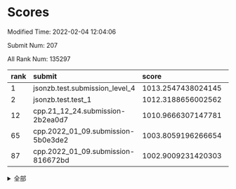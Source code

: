 # Scores

Modified Time: 2022-02-04 12:04:06

Submit Num: 207

All Rank Num: 135297

| rank |               submit               |       score        |       sigma        | pk_num |
| :--- | :--------------------------------- | :----------------- | :----------------- | :----- |
| 1    | jsonzb.test.submission_level_4     | 1013.2547438024145 | 0.7807717039661818 | 2612   |
| 2    | jsonzb.test.test_1                 | 1012.3188656002562 | 0.8016052621565005 | 2612   |
| 12   | cpp.21_12_24.submission-2b2ea0d7   | 1010.9666307147781 | 0.7970822643153749 | 2615   |
| 65   | cpp.2022_01_09.submission-5b0e3de2 | 1003.8059196266654 | 0.7137377233286415 | 2616   |
| 87   | cpp.2022_01_09.submission-816672bd | 1002.9009231420303 | 0.7049326837042241 | 2611   |


<details>
<summary>全部</summary>

| rank |                 submit                 |       score        |       sigma        | pk_num |
| :--- | :------------------------------------- | :----------------- | :----------------- | :----- |
| 1    | jsonzb.test.submission_level_4         | 1013.2547438024145 | 0.7807717039661818 | 2612   |
| 2    | jsonzb.test.test_1                     | 1012.3188656002562 | 0.8016052621565005 | 2612   |
| 3    | gobigger.level_3.submission_level_3_16 | 1011.9592445398556 | 0.8002673686741804 | 2619   |
| 4    | gobigger.level_3.submission_level_3_15 | 1011.7426110275959 | 0.7923329548299481 | 2614   |
| 5    | gobigger.level_3.submission_level_3_37 | 1011.6093253249023 | 0.7931295139476937 | 2614   |
| 6    | gobigger.level_3.submission_level_3_48 | 1011.4814469261172 | 0.7651641372523964 | 2609   |
| 7    | gobigger.level_3.submission_level_3_8  | 1011.2992460614521 | 0.7869710135257862 | 2613   |
| 8    | gobigger.level_3.submission_level_3_21 | 1011.2089489852607 | 0.7608328100128993 | 2615   |
| 9    | gobigger.level_3.submission_level_3_46 | 1011.180591346458  | 0.7706137784558884 | 2620   |
| 10   | gobigger.level_3.submission_level_3_19 | 1011.0356565722711 | 0.7784471821189118 | 2614   |
| 11   | gobigger.level_3.submission_level_3_23 | 1011.0222446981015 | 0.7714540651173245 | 2618   |
| 12   | cpp.21_12_24.submission-2b2ea0d7       | 1010.9666307147781 | 0.7970822643153749 | 2615   |
| 13   | gobigger.level_3.submission_level_3_14 | 1010.9642224824714 | 0.7891943440436825 | 2618   |
| 14   | gobigger.level_3.submission_level_3_3  | 1010.9498228361049 | 0.7695289585815056 | 2613   |
| 15   | gobigger.level_3.submission_level_3_9  | 1010.8881621520325 | 0.7453592603219937 | 2617   |
| 16   | gobigger.level_3.submission_level_3_1  | 1010.842588137319  | 0.7763983523239515 | 2612   |
| 17   | gobigger.level_3.submission_level_3_42 | 1010.7763518285446 | 0.7426531775241217 | 2612   |
| 18   | gobigger.level_3.submission_level_3_26 | 1010.7688320219148 | 0.7652679607607666 | 2611   |
| 19   | gobigger.level_3.submission_level_3_0  | 1010.689289085605  | 0.7706065348063476 | 2614   |
| 20   | gobigger.level_3.submission_level_3_32 | 1010.6095476217317 | 0.7757498108380712 | 2615   |
| 21   | gobigger.level_3.submission_level_3_41 | 1010.5930877004898 | 0.7528093739718031 | 2620   |
| 22   | gobigger.level_3.submission_level_3_38 | 1010.5422091872425 | 0.7899186540864577 | 2615   |
| 23   | gobigger.level_3.submission_level_3_49 | 1010.1626127075282 | 0.7651386783257901 | 2610   |
| 24   | gobigger.level_3.submission_level_3_17 | 1010.1381065120416 | 0.7664851294348021 | 2615   |
| 25   | gobigger.level_3.submission_level_3_31 | 1010.1169414099387 | 0.7626180304714274 | 2615   |
| 26   | gobigger.level_3.submission_level_3_18 | 1010.0865164735932 | 0.7595553126335878 | 2614   |
| 27   | gobigger.level_3.submission_level_3_25 | 1010.0854988051432 | 0.7595273365376093 | 2613   |
| 28   | gobigger.level_3.submission_level_3_35 | 1009.9459491816027 | 0.758627346342257  | 2612   |
| 29   | gobigger.level_3.submission_level_3_34 | 1009.7698295185403 | 0.7776288685543403 | 2610   |
| 30   | gobigger.level_3.submission_level_3_11 | 1009.7453007469564 | 0.7585321565887382 | 2612   |
| 31   | gobigger.level_3.submission_level_3_4  | 1009.6771684711935 | 0.7599430553017803 | 2610   |
| 32   | gobigger.level_3.submission_level_3_12 | 1009.6627601441587 | 0.7446325308493226 | 2615   |
| 33   | gobigger.level_3.submission_level_3_36 | 1009.652548611063  | 0.7594126149429296 | 2615   |
| 34   | gobigger.level_3.submission_level_3_47 | 1009.5047275868691 | 0.7442910935602498 | 2612   |
| 35   | gobigger.level_3.submission_level_3_5  | 1009.4940375990517 | 0.7562728756673133 | 2612   |
| 36   | gobigger.level_3.submission_level_3_45 | 1009.49054317027   | 0.7439028669240231 | 2618   |
| 37   | gobigger.level_3.submission_level_3_30 | 1009.4379926118535 | 0.7595619999586359 | 2614   |
| 38   | gobigger.level_3.submission_level_3_29 | 1009.4296432545436 | 0.7755357507474908 | 2617   |
| 39   | gobigger.level_3.submission_level_3_6  | 1009.3638007102162 | 0.7736325283225698 | 2616   |
| 40   | gobigger.level_3.submission_level_3_40 | 1009.3017130426935 | 0.7486622108003338 | 2617   |
| 41   | gobigger.level_3.submission_level_3_13 | 1009.2920332062079 | 0.7398179013925924 | 2613   |
| 42   | gobigger.level_3.submission_level_3_10 | 1009.2900347958144 | 0.7826450740646752 | 2619   |
| 43   | gobigger.level_3.submission_level_3_39 | 1009.2599193393506 | 0.7564353156798207 | 2614   |
| 44   | gobigger.level_3.submission_level_3_27 | 1009.1012463402317 | 0.7630477669010867 | 2612   |
| 45   | gobigger.level_3.submission_level_3_7  | 1009.0542241555244 | 0.7615024939421122 | 2617   |
| 46   | gobigger.level_3.submission_level_3_44 | 1009.042190315109  | 0.7629329523425412 | 2613   |
| 47   | gobigger.level_3.submission_level_3_20 | 1009.0095107656463 | 0.7655613517546697 | 2605   |
| 48   | gobigger.level_3.submission_level_3_2  | 1008.9198942764626 | 0.7473071505301163 | 2608   |
| 49   | gobigger.level_3.submission_level_3_43 | 1008.8863645670094 | 0.7196122637267558 | 2611   |
| 50   | gobigger.level_3.submission_level_3_28 | 1008.8169463520034 | 0.7371410907314292 | 2614   |
| 51   | gobigger.level_3.submission_level_3_22 | 1008.4849021491499 | 0.7463632328240651 | 2616   |
| 52   | gobigger.level_3.submission_level_3_33 | 1008.4106822649228 | 0.7413646162454534 | 2610   |
| 53   | gobigger.level_3.submission_level_3_24 | 1008.2152902955179 | 0.7417159061773978 | 2615   |
| 54   | gobigger.level_1.submission_level_1_18 | 1004.7218417023474 | 0.7365170889763905 | 2616   |
| 55   | gobigger.level_1.submission_level_1_27 | 1004.49478455385   | 0.7214282810469502 | 2618   |
| 56   | gobigger.level_1.submission_level_1_14 | 1004.2462746307585 | 0.7107157538679049 | 2619   |
| 57   | gobigger.level_1.submission_level_1_15 | 1004.2375871892295 | 0.7259730836406723 | 2618   |
| 58   | gobigger.level_1.submission_level_1_5  | 1004.2256881808937 | 0.7295051191783716 | 2617   |
| 59   | gobigger.level_1.submission_level_1_42 | 1004.184709757883  | 0.7378548327769685 | 2619   |
| 60   | gobigger.level_1.submission_level_1_43 | 1004.1592805470001 | 0.7196384043138985 | 2617   |
| 61   | gobigger.level_1.submission_level_1_11 | 1004.0189880161284 | 0.7270165451240241 | 2617   |
| 62   | gobigger.level_1.submission_level_1_32 | 1003.9297227188791 | 0.7098564202988589 | 2616   |
| 63   | gobigger.level_1.submission_level_1_35 | 1003.9025650278323 | 0.7180258702797996 | 2613   |
| 64   | gobigger.level_1.submission_level_1_12 | 1003.8740416290273 | 0.7132149212781457 | 2615   |
| 65   | cpp.2022_01_09.submission-5b0e3de2     | 1003.8059196266654 | 0.7137377233286415 | 2616   |
| 66   | gobigger.level_1.submission_level_1_40 | 1003.7935742623159 | 0.7191151549640874 | 2614   |
| 67   | gobigger.level_1.submission_level_1_9  | 1003.7746483977148 | 0.7276830533633241 | 2613   |
| 68   | gobigger.level_1.submission_level_1_31 | 1003.736181634198  | 0.7065591242065299 | 2616   |
| 69   | gobigger.level_1.submission_level_1_45 | 1003.7268857197342 | 0.7090205275417376 | 2615   |
| 70   | gobigger.level_1.submission_level_1_36 | 1003.7240738503579 | 0.7222885042548222 | 2613   |
| 71   | gobigger.level_1.submission_level_1_21 | 1003.6613431508276 | 0.7034399309203766 | 2614   |
| 72   | gobigger.level_1.submission_level_1_49 | 1003.638347863525  | 0.7121379226190883 | 2610   |
| 73   | gobigger.level_1.submission_level_1_23 | 1003.6220017544052 | 0.7210394150590207 | 2615   |
| 74   | gobigger.level_1.submission_level_1_22 | 1003.6165284379302 | 0.7240295601935441 | 2615   |
| 75   | gobigger.level_1.submission_level_1_48 | 1003.5697017600846 | 0.7129648984974635 | 2615   |
| 76   | gobigger.level_1.submission_level_1_7  | 1003.5135487719696 | 0.7026280828552639 | 2613   |
| 77   | gobigger.level_1.submission_level_1_6  | 1003.4690401180155 | 0.730062798474273  | 2619   |
| 78   | gobigger.level_1.submission_level_1_2  | 1003.4545679484922 | 0.7108472057584206 | 2614   |
| 79   | gobigger.level_1.submission_level_1_1  | 1003.2974218851259 | 0.7157203582997921 | 2611   |
| 80   | gobigger.level_1.submission_level_1_4  | 1003.2855947768674 | 0.7159199133056875 | 2612   |
| 81   | gobigger.level_1.submission_level_1_16 | 1003.2778815623311 | 0.709166417005795  | 2615   |
| 82   | gobigger.level_1.submission_level_1_38 | 1003.273509944538  | 0.7111441806442537 | 2623   |
| 83   | gobigger.level_1.submission_level_1_19 | 1003.1660585208268 | 0.708699248167219  | 2610   |
| 84   | gobigger.level_1.submission_level_1_25 | 1003.0231909342798 | 0.7268732864720693 | 2619   |
| 85   | gobigger.level_1.submission_level_1_3  | 1003.0128487644723 | 0.7171964527755995 | 2618   |
| 86   | gobigger.level_1.submission_level_1_34 | 1003.0113665217895 | 0.7102239861031416 | 2615   |
| 87   | cpp.2022_01_09.submission-816672bd     | 1002.9009231420303 | 0.7049326837042241 | 2611   |
| 88   | gobigger.level_1.submission_level_1_24 | 1002.8632840433554 | 0.7197005914501207 | 2610   |
| 89   | gobigger.level_1.submission_level_1_26 | 1002.8549270697293 | 0.7117385248345784 | 2612   |
| 90   | gobigger.level_1.submission_level_1_20 | 1002.834552972838  | 0.7096810290570894 | 2614   |
| 91   | gobigger.level_1.submission_level_1_44 | 1002.8042046966107 | 0.6962631627039901 | 2614   |
| 92   | gobigger.level_1.submission_level_1_17 | 1002.7646904899226 | 0.7189230392172347 | 2614   |
| 93   | gobigger.level_1.submission_level_1_8  | 1002.7339587637683 | 0.7115477591190875 | 2610   |
| 94   | gobigger.level_1.submission_level_1_37 | 1002.4374642196888 | 0.7092009238854587 | 2620   |
| 95   | gobigger.level_1.submission_level_1_47 | 1002.3453479715154 | 0.7135266193312281 | 2616   |
| 96   | gobigger.level_1.submission_level_1_0  | 1002.265815660763  | 0.7188935009679626 | 2622   |
| 97   | gobigger.level_1.submission_level_1_10 | 1002.105957027616  | 0.7165295699983509 | 2614   |
| 98   | gobigger.level_1.submission_level_1_39 | 1002.0716329674947 | 0.71216864953312   | 2612   |
| 99   | gobigger.level_1.submission_level_1_30 | 1001.8656052398819 | 0.7224800309957502 | 2610   |
| 100  | gobigger.level_1.submission_level_1_28 | 1001.8237262219637 | 0.7094247625934188 | 2613   |
| 101  | gobigger.level_1.submission_level_1_33 | 1001.7150379500276 | 0.7132679566410719 | 2618   |
| 102  | gobigger.level_1.submission_level_1_29 | 1001.6278065456756 | 0.7101511182851654 | 2614   |
| 103  | gobigger.level_1.submission_level_1_41 | 1001.4990411773949 | 0.7108861489333685 | 2617   |
| 104  | gobigger.level_1.submission_level_1_46 | 1001.3638915691292 | 0.7126782236285144 | 2615   |
| 105  | gobigger.level_1.submission_level_1_13 | 1000.7076331046085 | 0.7052245242219473 | 2611   |
| 106  | gobigger.random.submission_random_47   | 997.6056888887969  | 0.6948986511729159 | 2615   |
| 107  | gobigger.random.submission_random_10   | 997.3612198343807  | 0.7010218076211138 | 2614   |
| 108  | gobigger.random.submission_random_44   | 997.3414308423114  | 0.7096189792919965 | 2615   |
| 109  | gobigger.random.submission_random_11   | 996.9372346118643  | 0.7032470241277227 | 2616   |
| 110  | gobigger.random.submission_random_36   | 996.7393463327455  | 0.7129444849360118 | 2615   |
| 111  | gobigger.random.submission_random_3    | 996.7322563116941  | 0.7077207002876805 | 2613   |
| 112  | gobigger.random.submission_random_29   | 996.7129996367872  | 0.7060568658935767 | 2611   |
| 113  | gobigger.random.submission_random_15   | 996.6459195277223  | 0.7140991019414348 | 2612   |
| 114  | gobigger.random.submission_random_1    | 996.6143467553684  | 0.7130623990826155 | 2614   |
| 115  | gobigger.random.submission_random_40   | 996.5885590993897  | 0.7017410198062242 | 2618   |
| 116  | gobigger.random.submission_random_22   | 996.5639963071915  | 0.700927231493243  | 2609   |
| 117  | gobigger.random.submission_random_49   | 996.5602377495377  | 0.7184260216884463 | 2614   |
| 118  | gobigger.random.submission_random_23   | 996.4939206451006  | 0.719350946390897  | 2614   |
| 119  | gobigger.random.submission_random_32   | 996.456235919153   | 0.7032387549968117 | 2616   |
| 120  | gobigger.random.submission_random_7    | 996.396320535088   | 0.7009478738726771 | 2620   |
| 121  | gobigger.random.submission_random_28   | 996.38482714472    | 0.7229542581271841 | 2608   |
| 122  | gobigger.random.submission_random_13   | 996.3229501991133  | 0.7109099515241227 | 2609   |
| 123  | gobigger.random.submission_random_19   | 996.2707013652689  | 0.7162544764825206 | 2615   |
| 124  | gobigger.random.submission_random_37   | 996.2684855982577  | 0.717842451934016  | 2617   |
| 125  | gobigger.random.submission_random_16   | 996.2381833040808  | 0.710151371451251  | 2618   |
| 126  | gobigger.random.submission_random_21   | 996.2207444031343  | 0.705021739758826  | 2618   |
| 127  | gobigger.random.submission_random_0    | 996.2160280510258  | 0.7111948342140246 | 2617   |
| 128  | gobigger.random.submission_random_18   | 996.1791670583308  | 0.7114183553685562 | 2613   |
| 129  | gobigger.random.submission_random_35   | 996.1612353581263  | 0.7115116142541499 | 2614   |
| 130  | gobigger.random.submission_random_43   | 996.130341031013   | 0.7097329985998135 | 2612   |
| 131  | gobigger.random.submission_random_8    | 996.0858793564013  | 0.7050110483310351 | 2620   |
| 132  | gobigger.random.submission_random_2    | 996.0789324140942  | 0.7045909237915634 | 2617   |
| 133  | gobigger.random.submission_random_38   | 995.989968100629   | 0.7140457606029377 | 2618   |
| 134  | gobigger.random.submission_random_48   | 995.8722389531926  | 0.721406686528149  | 2613   |
| 135  | gobigger.random.submission_random_30   | 995.7475795675772  | 0.7296755295246498 | 2616   |
| 136  | gobigger.random.submission_random_6    | 995.6993215363295  | 0.7009608221499728 | 2616   |
| 137  | gobigger.random.submission_random_41   | 995.5351872988152  | 0.7095886592768793 | 2616   |
| 138  | gobigger.random.submission_random_34   | 995.467760180632   | 0.7032427770069005 | 2619   |
| 139  | gobigger.random.submission_random_27   | 995.4183526123618  | 0.7120249797362632 | 2615   |
| 140  | gobigger.random.submission_random_42   | 995.3798488151115  | 0.717498495652303  | 2614   |
| 141  | gobigger.random.submission_random_46   | 995.3700438437345  | 0.7191185627717795 | 2616   |
| 142  | gobigger.random.submission_random_4    | 995.366239059818   | 0.7073228097206755 | 2613   |
| 143  | gobigger.random.submission_random_20   | 995.3538161782851  | 0.7048413789890469 | 2616   |
| 144  | gobigger.random.submission_random_25   | 995.3157989229883  | 0.7082126011469503 | 2612   |
| 145  | gobigger.random.submission_random_33   | 995.2490281090221  | 0.7091385300259453 | 2617   |
| 146  | gobigger.random.submission_random_26   | 995.1738159860238  | 0.7181065939995835 | 2620   |
| 147  | gobigger.random.submission_random_14   | 995.1020031120577  | 0.7129636333611715 | 2615   |
| 148  | gobigger.random.submission_random_17   | 995.0407134497991  | 0.7113444531600368 | 2614   |
| 149  | gobigger.random.submission_random_9    | 994.9751215749678  | 0.7219631961747481 | 2618   |
| 150  | gobigger.random.submission_random_45   | 994.972573610299   | 0.7211505790997537 | 2613   |
| 151  | gobigger.random.submission_random_12   | 994.811107375737   | 0.7129256863156765 | 2618   |
| 152  | gobigger.random.submission_random_24   | 994.7305908515319  | 0.7244177793855142 | 2616   |
| 153  | gobigger.random.submission_random_39   | 994.6585453097482  | 0.7110079278159558 | 2613   |
| 154  | gobigger.random.submission_random_5    | 994.5954888812424  | 0.7152821500889854 | 2614   |
| 155  | gobigger.level_2.submission_level_2_6  | 994.4364924119544  | 0.7140471525969967 | 2622   |
| 156  | gobigger.random.submission_random_31   | 994.1301731749239  | 0.7083542370659373 | 2615   |
| 157  | gobigger.level_2.submission_level_2_2  | 994.1078288331256  | 0.7335940786640589 | 2619   |
| 158  | gobigger.level_2.submission_level_2_28 | 993.9972978543997  | 0.7382410344280111 | 2618   |
| 159  | gobigger.level_2.submission_level_2_14 | 993.8448945097833  | 0.7314836226626551 | 2616   |
| 160  | gobigger.level_2.submission_level_2_42 | 993.7273426527054  | 0.7461611651731948 | 2613   |
| 161  | gobigger.level_2.submission_level_2_23 | 993.5720603124801  | 0.7438044443422919 | 2612   |
| 162  | gobigger.level_2.submission_level_2_13 | 993.3515405642829  | 0.7293502622924285 | 2611   |
| 163  | gobigger.level_2.submission_level_2_37 | 993.3326964851016  | 0.7209655389865027 | 2611   |
| 164  | gobigger.level_2.submission_level_2_47 | 993.2983866394603  | 0.7455077401485443 | 2614   |
| 165  | gobigger.level_2.submission_level_2_9  | 993.2780864826184  | 0.7548499956261887 | 2612   |
| 166  | gobigger.level_2.submission_level_2_41 | 993.2476444691774  | 0.7396255608074882 | 2614   |
| 167  | gobigger.level_2.submission_level_2_7  | 993.1578169976754  | 0.727076012264688  | 2614   |
| 168  | gobigger.level_2.submission_level_2_1  | 993.09803880384    | 0.736717888322743  | 2618   |
| 169  | gobigger.level_2.submission_level_2_4  | 992.8663689863953  | 0.7304824197625042 | 2612   |
| 170  | gobigger.level_2.submission_level_2_21 | 992.7308004489862  | 0.743384567460699  | 2614   |
| 171  | gobigger.level_2.submission_level_2_40 | 992.6447976392069  | 0.748223962338722  | 2615   |
| 172  | gobigger.level_2.submission_level_2_16 | 992.6135263178005  | 0.7343807426463649 | 2610   |
| 173  | gobigger.level_2.submission_level_2_17 | 992.5492848849631  | 0.7280141334143984 | 2614   |
| 174  | gobigger.level_2.submission_level_2_46 | 992.546814411864   | 0.7654577381924988 | 2617   |
| 175  | gobigger.level_2.submission_level_2_10 | 992.4300898994848  | 0.7482701787043184 | 2613   |
| 176  | gobigger.level_2.submission_level_2_18 | 992.3055033942742  | 0.7282486158648224 | 2612   |
| 177  | gobigger.level_2.submission_level_2_11 | 992.2766925444315  | 0.7345834315952802 | 2617   |
| 178  | gobigger.level_2.submission_level_2_27 | 992.0969326674865  | 0.759764745017402  | 2613   |
| 179  | gobigger.level_2.submission_level_2_43 | 992.0136517156409  | 0.7514526294439884 | 2611   |
| 180  | gobigger.level_2.submission_level_2_33 | 992.0062672921242  | 0.749399719535202  | 2617   |
| 181  | gobigger.level_2.submission_level_2_29 | 991.9649944412498  | 0.7345400036553874 | 2616   |
| 182  | gobigger.level_2.submission_level_2_30 | 991.9181163404313  | 0.7256651577833827 | 2612   |
| 183  | gobigger.level_2.submission_level_2_25 | 991.9099094909352  | 0.7381223260321088 | 2615   |
| 184  | gobigger.level_2.submission_level_2_32 | 991.8848549531713  | 0.7627661608320752 | 2615   |
| 185  | gobigger.level_2.submission_level_2_35 | 991.7126057080222  | 0.7579528692179655 | 2609   |
| 186  | gobigger.level_2.submission_level_2_45 | 991.7101124853546  | 0.7452566234522561 | 2610   |
| 187  | gobigger.level_2.submission_level_2_20 | 991.7046635743102  | 0.750333313568388  | 2620   |
| 188  | gobigger.level_2.submission_level_2_15 | 991.6281540157844  | 0.7459096410875007 | 2614   |
| 189  | gobigger.level_2.submission_level_2_39 | 991.4882179241984  | 0.7346529408766682 | 2614   |
| 190  | gobigger.level_2.submission_level_2_49 | 991.4042087590079  | 0.7388874362316349 | 2613   |
| 191  | gobigger.level_2.submission_level_2_26 | 991.3145453060127  | 0.7588201824061249 | 2610   |
| 192  | gobigger.level_2.submission_level_2_0  | 991.2360857617064  | 0.7595824431078875 | 2612   |
| 193  | gobigger.level_2.submission_level_2_19 | 991.233087775259   | 0.7438900426510833 | 2618   |
| 194  | gobigger.level_2.submission_level_2_8  | 991.2037044314449  | 0.7551561903726288 | 2611   |
| 195  | gobigger.level_2.submission_level_2_48 | 991.1985174967314  | 0.7422607273701655 | 2616   |
| 196  | gobigger.level_2.submission_level_2_24 | 991.162925337662   | 0.7547572849122576 | 2616   |
| 197  | gobigger.level_2.submission_level_2_34 | 991.1482568262701  | 0.7438866795552779 | 2615   |
| 198  | gobigger.level_2.submission_level_2_31 | 991.1429805542631  | 0.7590146439205668 | 2618   |
| 199  | gobigger.level_2.submission_level_2_36 | 991.1426085142913  | 0.7511916955762595 | 2616   |
| 200  | gobigger.level_2.submission_level_2_3  | 991.1162310220534  | 0.7412646005004708 | 2609   |
| 201  | gobigger.level_2.submission_level_2_12 | 991.1124557055709  | 0.7427487676770246 | 2606   |
| 202  | gobigger.level_2.submission_level_2_22 | 991.0730901120253  | 0.7634312436344144 | 2618   |
| 203  | gobigger.level_2.submission_level_2_38 | 990.8734223095995  | 0.7425822916605928 | 2618   |
| 204  | gobigger.level_2.submission_level_2_5  | 990.6348456669422  | 0.7520780389918358 | 2611   |
| 205  | gobigger.level_2.submission_level_2_44 | 990.2347933455907  | 0.7547488843999299 | 2613   |
| 206  | gobigger.none.submission_none_1        | 977.1060901214385  | 1.4099837688892622 | 2613   |
| 207  | gobigger.none.submission_none_0        | 975.7417719529029  | 1.4386220010317152 | 2610   |

</details>
